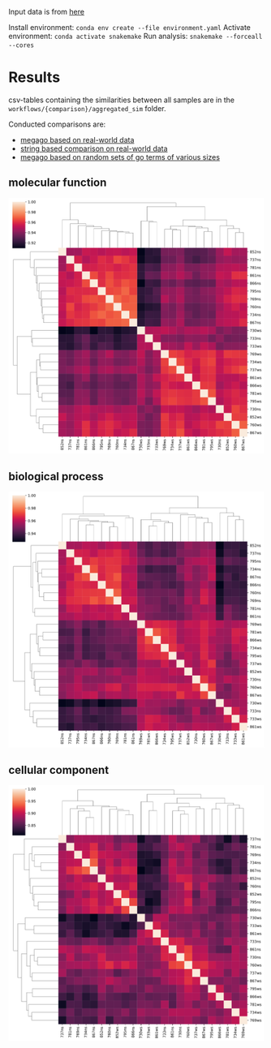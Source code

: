 Input data is from [here](https://zenodo.org/record/2652530)

Install environment: `conda env create --file environment.yaml`
Activate environment: `conda activate snakemake`
Run analysis: `snakemake --forceall --cores`

# Results
csv-tables containing the similarities between all samples are in the `workflows/{comparison}/aggregated_sim` folder.

Conducted comparisons are:
- [megago based on real-world data](workflows/megago_comparison/)
- [string based comparison on real-world data](workflows/string_based_comparison/)
- [megago based on random sets of go terms of various sizes](workflows/random_gos_comparison/)

## molecular function
![molecular function](workflows/megago_comparison/figures/similarity_mf.svg)

## biological process
![biological process](workflows/megago_comparison/figures/similarity_bp.svg)

## cellular component
![cellular component](workflows/megago_comparison/figures/similarity_cc.svg)

